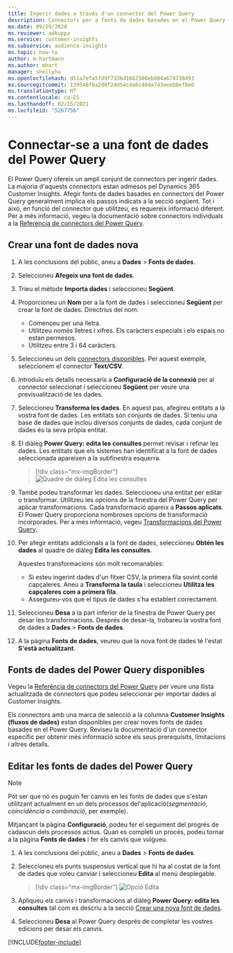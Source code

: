 ```yaml
---
title: Ingerir dades a través d'un connector del Power Query
description: Connectors per a fonts de dades basades en el Power Query.
ms.date: 09/29/2020
ms.reviewer: adkuppa
ms.service: customer-insights
ms.subservice: audience-insights
ms.topic: how-to
author: m-hartmann
ms.author: mhart
manager: shellyha
ms.openlocfilehash: d51a7efa5fd9f7336d1662500eb804a674738493
ms.sourcegitcommit: 139548f8a2d0f24d54c4a6c404a743eeeb8ef8e0
ms.translationtype: HT
ms.contentlocale: ca-ES
ms.lasthandoff: 02/15/2021
ms.locfileid: "5267756"
---
```

# <a name="connect-to-a-power-query-data-source"></a>Connectar-se a una font de dades del Power Query

El Power Query ofereix un ampli conjunt de connectors per ingerir dades. La majoria d'aquests connectors estan admesos pel Dynamics 365 Customer Insights. Afegir fonts de dades basades en connectors del Power Query generalment implica els passos indicats a la secció següent. Tot i això, en funció del connector que utilitzeu, es requereix informació diferent. Per a més informació, vegeu la documentació sobre connectors individuals a la [Referència de connectors del Power Query](https://docs.microsoft.com/power-query/connectors/).

## <a name="create-a-new-data-source"></a>Crear una font de dades nova

1. A les conclusions del públic, aneu a **Dades** > **Fonts de dades**.

1. Seleccioneu **Afegeix una font de dades**.

1. Trieu el mètode **Importa dades** i seleccioneu **Següent**.

1. Proporcioneu un **Nom** per a la font de dades i seleccioneu **Següent** per crear la font de dades. Directrius del nom: 
   - Comenceu per una lletra.
   - Utilitzeu només lletres i xifres. Els caràcters especials i els espais no estan permesos.
   - Utilitzeu entre 3 i 64 caràcters.

1. Seleccioneu un dels [connectors disponibles](#available-power-query-data-sources). Per aquest exemple, seleccionem el connector **Text/CSV**.

1. Introduïu els detalls necessaris a **Configuració de la connexió** per al connector seleccionat i seleccioneu **Següent** per veure una previsualització de les dades.

1. Seleccioneu **Transforma les dades**. En aquest pas, afegireu entitats a la vostra font de dades. Les entitats són conjunts de dades. Si teniu una base de dades que inclou diversos conjunts de dades, cada conjunt de dades és la seva pròpia entitat.

1. El diàleg **Power Query: edita les consultes** permet revisar i refinar les dades. Les entitats que els sistemes han identificat a la font de dades seleccionada apareixen a la subfinestra esquerra.

   > [!div class="mx-imgBorder"]
   > ![Quadre de diàleg Edita les consultes](media/data-manager-configure-edit-queries.png "Quadre de diàleg Edita les consultes")

1. També podeu transformar les dades. Seleccioneu una entitat per editar o transformar. Utilitzeu les opcions de la finestra del Power Query per aplicar transformacions. Cada transformació apareix a **Passos aplicats**. El Power Query proporciona nombroses opcions de transformació incorporades. Per a més informació, vegeu [Transformacions del Power Query](https://docs.microsoft.com/power-query/power-query-what-is-power-query#transformations).

1. Per afegir entitats addicionals a la font de dades, seleccioneu **Obtén les dades** al quadre de diàleg **Edita les consultes**.

   Aquestes transformacions són molt recomanables:

   - Si esteu ingerint dades d'un fitxer CSV, la primera fila sovint conté capçaleres. Aneu a **Transforma la taula** i seleccioneu **Utilitza les capçaleres com a primera fila**.
   - Assegureu-vos que el tipus de dades s'ha establert correctament.

1. Seleccioneu **Desa** a la part inferior de la finestra de Power Query per desar les transformacions. Després de desar-la, trobareu la vostra font de dades a **Dades** > **Fonts de dades**.

1. A la pàgina **Fonts de dades**, veureu que la nova font de dades té l'estat **S'està actualitzant**.

## <a name="available-power-query-data-sources"></a>Fonts de dades del Power Query disponibles

Vegeu la [Referència de connectors del Power Query](https://docs.microsoft.com/power-query/connectors/) per veure una llista actualitzada de connectors que podeu seleccionar per importar dades al Customer Insights. 

Els connectors amb una marca de selecció a la columna **Customer Insights (fluxos de dades)** estan disponibles per crear noves fonts de dades basades en el Power Query. Reviseu la documentació d'un connector específic per obtenir més informació sobre els seus prerequisits, limitacions i altres detalls.

## <a name="edit-power-query-data-sources"></a>Editar les fonts de dades del Power Query

> [!NOTE]
> Pot ser que no es puguin fer canvis en les fonts de dades que s'estan utilitzant actualment en un dels processos del'aplicació(*segmentació*, *coincidència* o *combinació*, per exemple). 
>
> Mitjançant la pàgina **Configuració**, podeu fer el seguiment del progrés de cadascun dels processos actius. Quan es completi un procés, podeu tornar a la pàgina **Fonts de dades** i fer els canvis que vulgueu.

1. A les conclusions del públic, aneu a **Dades** > **Fonts de dades**.

2. Seleccioneu els punts suspensius vertical que hi ha al costat de la font de dades que voleu canviar i seleccioneu **Edita** al menú desplegable.

   > [!div class="mx-imgBorder"]
   > ![Opció Edita](media/edit-option-data-sources.png "Opció Edita")

3. Apliqueu els canvis i transformacions al diàleg **Power Query: edita les consultes** tal com es descriu a la secció [Crear una nova font de dades](#create-a-new-data-source).

4. Seleccioneu **Desa** al Power Query després de completar les vostres edicions per desar els canvis.


[!INCLUDE[footer-include](../includes/footer-banner.md)]